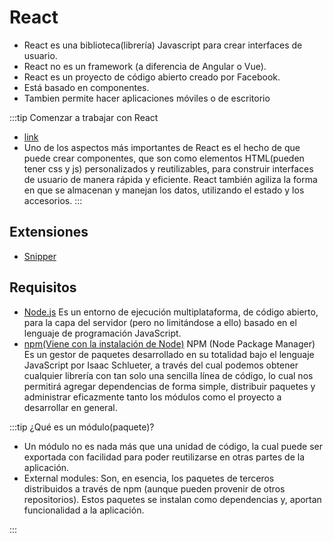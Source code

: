 # React 
-	React es una biblioteca(librería) Javascript para crear interfaces de usuario.
-	React no es un framework (a diferencia de Angular o Vue).
-	React es un proyecto de código abierto creado por Facebook.
-	Está basado en componentes.
-	Tambien permite hacer aplicaciones móviles o de escritorio

:::tip Comenzar a trabajar con React
- [link](https://www.taniarascia.com/getting-started-with-react/)
- Uno de los aspectos más importantes de React es el hecho de que puede crear componentes, que son como elementos HTML(pueden tener css y js) personalizados y reutilizables, para construir interfaces de usuario de manera rápida y eficiente. React también agiliza la forma en que se almacenan y manejan los datos, utilizando el estado y los accesorios.
:::
## Extensiones 
- [Snipper](https://marketplace.visualstudio.com/items?itemName=dsznajder.es7-react-js-snippets)





## Requisitos

- [Node.js](https://nodejs.org/es/) Es un entorno de ejecución multiplataforma, de código abierto, para la capa del servidor (pero no limitándose a ello) basado en el lenguaje de programación JavaScript.
- [npm(Viene con la instalación de Node)](https://www.npmjs.com) NPM (Node Package Manager) Es un gestor de paquetes desarrollado en su totalidad bajo el lenguaje JavaScript por Isaac Schlueter, a través del cual podemos obtener cualquier librería con tan solo una sencilla línea de código, lo cual nos permitirá agregar dependencias de forma simple, distribuir paquetes y administrar eficazmente tanto los módulos como el proyecto a desarrollar en general.

:::tip ¿Qué es un módulo(paquete)?
- Un módulo no es nada más que una unidad de código, la cual puede ser exportada con facilidad para poder reutilizarse en otras partes de la aplicación.  
- External modules: Son, en esencia, los paquetes de terceros distribuidos a través de npm (aunque pueden provenir de otros repositorios). Estos paquetes se instalan como dependencias y, aportan funcionalidad a la aplicación.


:::


